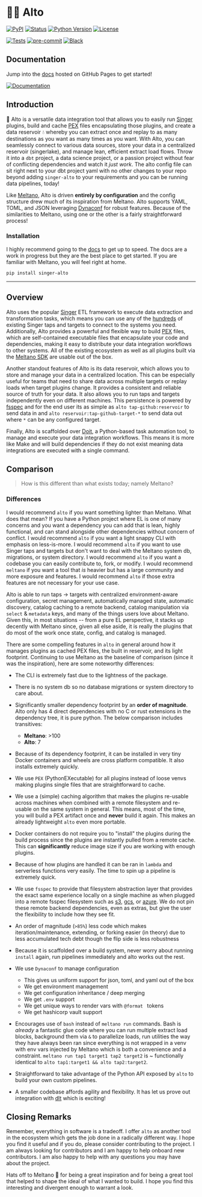 # 👩‍🎤 Alto

[![PyPI](https://img.shields.io/pypi/v/singer-alto)][pypi_]
[![Status](https://img.shields.io/pypi/status/singer-alto.svg)][status]
[![Python Version](https://img.shields.io/pypi/pyversions/singer-alto)][python version]
[![License](https://img.shields.io/pypi/l/singer-alto)][license]

[![Tests](https://github.com/z3z1ma/alto/workflows/Alto%20Tests/badge.svg)][tests]
[![pre-commit](https://img.shields.io/badge/pre--commit-enabled-brightgreen?logo=pre-commit&logoColor=white)][pre-commit]
[![Black](https://img.shields.io/badge/code%20style-black-000000.svg)][black]

[pypi_]: https://pypi.org/project/singer-alto/
[status]: https://pypi.org/project/singer-alto/
[python version]: https://pypi.org/project/singer-alto
[tests]: https://github.com/z3z1ma/alto/actions?workflow=Alto%20Tests
[pre-commit]: https://github.com/pre-commit/pre-commit
[black]: https://github.com/psf/black

## Documentation

Jump into the [docs](https://z3z1ma.github.io/alto/) hosted on GitHub Pages to get started!

[![Documentation](https://github.com/z3z1ma/alto/actions/workflows/pages/pages-build-deployment/badge.svg)](https://z3z1ma.github.io/alto/)

## Introduction

👋 Alto is a versatile data integration tool that allows you to easily run [Singer](https://www.singer.io/) plugins, build and cache [PEX](https://github.com/pantsbuild/pex) files encapsulating those plugins, and create a data reservoir 💧 whereby you can extract once and replay to as many destinations as you want as many times as you want. With Alto, you can seamlessly connect to various data sources, store your data in a centralized reservoir (singerlake), and manage lean, efficient extract load flows. Throw it into a `dbt` project, a data science project, or a passion project without fear of conflicting dependencies and watch it *just work*. The alto config file can sit right next to your dbt project yaml with no other changes to your repo beyond adding `singer-alto` to your requirements and you can be running data pipelines, today!

Like [Meltano](https://github.com/meltano/meltano), Alto is driven **entirely by configuration** and the config structure drew much of its inspiration from Meltano. Alto supports YAML, TOML, and JSON leveraging [Dynaconf](https://github.com/dynaconf/dynaconf) for robust features. Because of the similarities to Meltano, using one or the other is a fairly straightforward process!

### Installation

I highly recommend going to the [docs](https://z3z1ma.github.io/alto/) to get up to speed. The docs are a work in progress but they are the best place to get started. If you are familiar with Meltano, you will feel right at home.

```bash
pip install singer-alto
```

___

## Overview

Alto uses the popular [Singer](https://www.singer.io/) ETL framework to execute data extraction and transformation tasks, which means you can use any of the [hundreds](https://hub.meltano.com/) of existing Singer taps and targets to connect to the systems you need. Additionally, Alto provides a powerful and flexible way to build [PEX](https://github.com/pantsbuild/pex) files, which are self-contained executable files that encapsulate your code and dependencies, making it easy to distribute your data integration workflows to other systems. All of the existing ecosystem as well as all plugins built via the [Meltano SDK](https://sdk.meltano.com/en/latest/) are usable out of the box.

Another standout features of Alto is its data reservoir, which allows you to store and manage your data in a centralized location. This can be especially useful for teams that need to share data across multiple targets or replay loads when target plugins change. It provides a consistent and reliable source of truth for your data. It also allows you to run taps and targets independently even on different machines. This persistence is powered by [fsspec](https://github.com/fsspec/filesystem_spec) and for the end user its as simple as `alto tap-github:reservoir` to send data in and `alto reservoir:tap-github-target-*` to send data out where `*` can be any configured target.

Finally, Alto is scaffolded over [Doit](https://github.com/pydoit/doit), a Python-based task automation tool, to manage and execute your data integration workflows. This means it is more like Make and will build dependencies if they do not exist meaning data integrations are executed with a single command.


## Comparison

> How is this different than what exists today; namely Meltano?

### Differences

I would recommend `alto` if you want something lighter than Meltano. What does that mean? If you have a Python project where EL is one of many concerns and you want a dependency you can add that is lean, highly functional, and can stand alongside other dependencies without concern of conflict. I would recommend `alto` if you want a light snappy CLI with emphasis on less-is-more. I would recommend `alto` if you want to use Singer taps and targets but don't want to deal with the Meltano system db, migrations, or system directory. I would recommend `alto` if you want a codebase you can easily contribute to, fork, or modify. I would recommend `meltano` if you want a tool that _is_ heavier but has a large community and more exposure and features. I would recommend `alto` if those extra features are not necessary for your use case.

Alto is able to run taps -> targets with centralized environment-aware configuration, secret management, automatically managed state, automatic discovery, catalog caching to a remote backend, catalog manipulation via `select` & `metadata` keys, and many of the things users love about Meltano. Given this, in most situations -- from a pure EL perspective, it stacks up decently with Meltano since, given all else aside, it is really the plugins that do most of the work once state, config, and catalog is managed.

There are some compelling features in `alto` in general around how it manages plugins as cached PEX files, the built in reservoir, and its light footprint. Continuing to use Meltano as the baseline of comparison (since it was the inspiration), here are some noteworthy differences:

- The CLI is extremely fast due to the lightness of the package.

- There is no system db so no database migrations or system directory to care about.

- Significantly smaller dependency footprint by an **order of magnitude**. Alto only has 4 direct dependencies with no C or rust extensions in the dependency tree, it is pure python. The below comparison includes transitives:
    - **Meltano**: >100
    - **Alto**: 7

- Because of its dependency footprint, it can be installed in very tiny Docker containers and wheels are cross platform compatible. It also installs extremely quickly.

- We use `PEX` (PythonEXecutable) for all plugins instead of loose venvs making plugins single files that are straightforward to cache.

- We use a (simple) caching algorithm that makes the plugins re-usable across machines when combined with a remote filesystem and re-usable on the same system in general. This means, most of the time, you will build a PEX artifact once and **never** build it again. This makes an already lightweight `alto` even more portable.

- Docker containers do not require you to "install" the plugins during the build process since the plugins are instantly pulled from a remote cache. This can **significantly** reduce image size if you are working with enough plugins.

- Because of how plugins are handled it can be ran in `lambda` and serverless functions very easily. The time to spin up a pipeline is extremely quick.

- We use `fsspec` to provide that filesystem abstraction layer that provides the exact same experience locally on a single machine as when plugged into a remote fsspec filesystem such as [s3](https://github.com/fsspec/s3fs), [gcs](https://github.com/fsspec/gcsfs), or [azure](https://github.com/fsspec/adlfs). We do not pin these remote backend dependencies, even as extras, but give the user the flexibility to include how they see fit.

- An order of magnitude (`>85%`) less code which makes iteration/maintenance, extending, or forking easier (in theory) due to less accumulated tech debt though the flip side is less robustness

- Because it is scaffolded over a build system, never worry about running `install` again, run pipelines immediately and alto works out the rest.

- We use `Dynaconf` to manage configuration
    - This gives us uniform support for json, toml, and yaml out of the box
    - We get environment management
    - We get configuration inheritance / deep merging
    - We get `.env` support
    - We get unique ways to render vars with `@format ` tokens
    - We get hashicorp vault support

- Encourages use of `bash` instead of `meltano run` commands. Bash is _already_ a fantastic glue code where you can run multiple extract load blocks, background them via `&` to parallelize loads, run utilities the way they have always been ran since everything is not wrapped in a venv with env vars injected by Meltano which is both a convenience and a constraint. `meltano run tap1 target1 tap2 target2` is ~ functionally identical to `alto tap1:target1 && alto tap2:target2`.

- Straightforward to take advantage of the Python API exposed by `alto` to build your own custom pipelines.

- A smaller codebase affords agility and flexibility. It has let us prove out integration with [dlt](https://dlthub.com/docs/intro) which is exciting!

## Closing Remarks

Remember, everything in software is a tradeoff. I offer `alto` as another tool in the ecosystem which gets the job done in a radically different way. I hope you find it useful and if you do, please consider contributing to the project. I am always looking for contributors and I am happy to help onboard new contributors. I am also happy to help with any questions you may have about the project.

Hats off to Meltano 🎉 for being a great inspiration and for being a great tool that helped to shape the ideal of what I wanted to build. I hope you find this interesting and divergent enough to warrant a look.

[license]: https://github.com/z3z1ma/alto/blob/main/LICENSE
